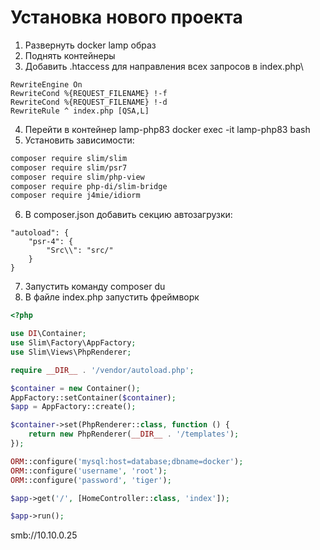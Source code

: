 # Установка нового проекта

1. Развернуть docker lamp образ
2. Поднять контейнеры
3. Добавить .htaccess для направления всех запросов в index.php\
```
RewriteEngine On
RewriteCond %{REQUEST_FILENAME} !-f
RewriteCond %{REQUEST_FILENAME} !-d
RewriteRule ^ index.php [QSA,L]
```
4. Перейти в контейнер lamp-php83 docker exec -it lamp-php83 bash
5. Установить зависимости:
```bash
composer require slim/slim
composer require slim/psr7
composer require slim/php-view
composer require php-di/slim-bridge
composer require j4mie/idiorm
```
6. В composer.json добавить секцию автозагрузки:
```
"autoload": {
    "psr-4": {
        "Src\\": "src/"
    }
}
```
7. Запустить команду composer du
8. В файле index.php запустить фреймворк
```php
<?php

use DI\Container;
use Slim\Factory\AppFactory;
use Slim\Views\PhpRenderer;

require __DIR__ . '/vendor/autoload.php';

$container = new Container();
AppFactory::setContainer($container);
$app = AppFactory::create();

$container->set(PhpRenderer::class, function () {
    return new PhpRenderer(__DIR__ . '/templates');
});

ORM::configure('mysql:host=database;dbname=docker');
ORM::configure('username', 'root');
ORM::configure('password', 'tiger');

$app->get('/', [HomeController::class, 'index']);

$app->run();
```

smb://10.10.0.25